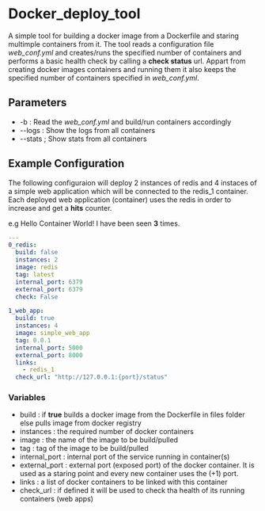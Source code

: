 # Docker_deploy_tool
A simple tool for building a docker image from a Dockerfile and staring multimple containers from it.
The tool reads a configuration file *web_conf.yml* and creates/runs the specified number of containers
and performs a basic health check by calling a **check status** url. Appart from creating docker images 
containers and running them it also keeps the specified number of containers specified in *web_conf.yml*. 

## Parameters

* -b : Read the *web_conf.yml* and build/run containers accordingly
* --logs : Show the logs from all containers
* --stats ; Show stats from all containers

## Example Configuration
The following configuraion will deploy 2 instances of redis and 4 instaces of a simple web application which
will be connected to the redis_1 container. Each deployed web application (container) uses the redis in order 
to increase and get a **hits** counter.

e.g Hello Container World! I have been seen **3** times.  

``` yaml
---
0_redis:
  build: false
  instances: 2
  image: redis
  tag: latest
  internal_port: 6379
  external_port: 6379
  check: False

1_web_app:
  build: true
  instances: 4
  image: simple_web_app
  tag: 0.0.1
  internal_port: 5000
  external_port: 8000
  links:
    - redis_1
  check_url: "http://127.0.0.1:{port}/status"
```

### Variables
* build : if **true** builds a docker image from the Dockerfile in files folder else pulls image from docker registry
* instances : the required number of docker containers
* image : the name of the image to be build/pulled
* tag : tag of the image to be build/pulled
* internal_port : internal port of the service running in container(s)
* external_port : external port (exposed port) of the docker container. It is used as a staring point and every new container uses the (+1) port.
* links : a list of docker containers to be linked with this container
* check_url : if defined it will be used to check tha health of its running containers (web apps)
